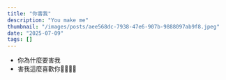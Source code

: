 ```yaml
---
title: "你害我"
description: "You make me"
thumbnail: "/images/posts/aee568dc-7938-47e6-907b-9888097ab9f8.jpeg"
date: "2025-07-09"
tags: []
---
```

- 你為什麼要害我
- 害我這麼喜歡你🤬🤬😭😭
